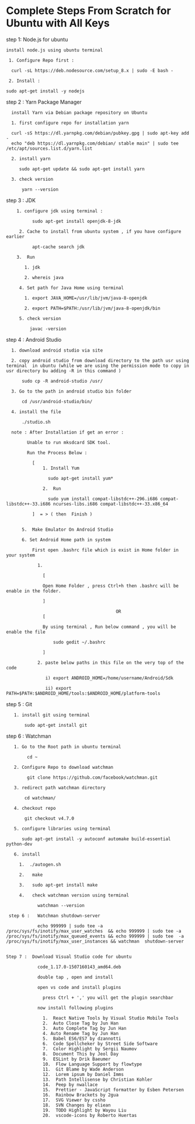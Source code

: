 # Complete Steps From Scratch for Ubuntu with All Keys

step 1:     Node.js for ubuntu

    install node.js using ubuntu terminal 

     1. Configure Repo first :
   
      curl -sL https://deb.nodesource.com/setup_8.x | sudo -E bash -
   
     2. Install :
   
    sudo apt-get install -y nodejs
    
  step 2 :    Yarn Package Manager
  
      install Yarn via Debian package repository on Ubuntu
    
      1. first configure repo for installation yarn
    
      curl -sS https://dl.yarnpkg.com/debian/pubkey.gpg | sudo apt-key add -
      echo "deb https://dl.yarnpkg.com/debian/ stable main" | sudo tee /etc/apt/sources.list.d/yarn.list
      
      2. install yarn
     
         sudo apt-get update && sudo apt-get install yarn
         
      3. check version
      
          yarn --version
      
   step 3 :   JDK
   
        1. configure jdk using terminal :
    
              sudo apt-get install openjdk-8-jdk
              
         2. Cache to install from ubuntu system , if you have configure earlier
          
              apt-cache search jdk
      
        3.  Run
        
           1. jdk
      
           2. whereis java
           
         4. Set path for Java Home using terminal
         
           1. export JAVA_HOME=/usr/lib/jvm/java-8-openjdk
           
           2. export PATH=$PATH:/usr/lib/jvm/java-8-openjdk/bin
            
         5. check version
           
             javac -version

  step 4 :  Android Studio
  
      1. download android studio via site
  
      2. copy android studio from download directory to the path usr using terminal  in ubuntu (while we are using the permission mode to copy in usr directory bu adding -R in this command )
        
          sudo cp -R android-studio /usr/ 

      3. Go to the path in android studio bin folder
  
          cd /usr/android-studio/bin/
        
      4. install the file 
 
          ./studio.sh 
          
      note : After Installation if get an error :
      
            Unable to run mksdcard SDK tool.
            
            Run the Process Below :
            
              [
                  1. Install Yum
                    
                    sudo apt-get install yum*
                    
                  2.  Run
                  
                    sudo yum install compat-libstdc++-296.i686 compat-libstdc++-33.i686 ncurses-libs.i686 compat-libstdc++-33.x86_64

              ]  = > ( then  Finish )
              
              
          5.  Make Emulator On Android Studio
          
          6. Set Android Home path in system

              First open .bashrc file which is exist in Home folder in your system
                
                1. 

                  [

                  Open Home Folder , press Ctrl+h then .bashrc will be enable in the folder.

                  ]

                                              OR
                  [
                  
                  By using terminal , Run below command , you will be enable the file
                  
                      sudo gedit ~/.bashrc
    
                  ]
                                              
                2. paste below paths in this file on the very top of the code
                
                   i) export ANDROID_HOME=/home/username/Android/Sdk
                    
                   ii) export PATH=$PATH:$ANDROID_HOME/tools:$ANDROID_HOME/platform-tools

   step 5 : Git
   
       1. install git using terminal
       
           sudo apt-get install git
     
   step 6 :   Watchman
   
       1. Go to the Root path in ubuntu terminal 
       
            cd ~
       
       2. Configure Repo to download watchman
       
            git clone https://github.com/facebook/watchman.git
            
       3. redirect path watchman directory

           cd watchman/
           
       4. checkout repo  
    
           git checkout v4.7.0 
           
       5. configure libraries using terminal
  
          sudo apt-get install -y autoconf automake build-essential python-dev
          
       6. install 
       
         1.  ./autogen.sh 
       
         2.   make
       
         3.   sudo apt-get install make
  
         4.   check watchman version using terminal
         
                watchman --version
                
     step 6 :   Watchman shutdown-server
     
                echo 999999 | sudo tee -a /proc/sys/fs/inotify/max_user_watches  && echo 999999 | sudo tee -a  /proc/sys/fs/inotify/max_queued_events && echo 999999 | sudo tee  -a /proc/sys/fs/inotify/max_user_instances && watchman  shutdown-server


    Step 7 :  Download Visual Studio code for ubuntu
    
                code_1.17.0-1507160143_amd64.deb
                
                double tap , open and install
                
                open vs code and install plugins 
                
                  press Ctrl + ',' you will get the plugin searchbar
                  
                now install following plugins 
                  
                  1.  React Native Tools by Visual Studio Mobile Tools
                  2.  Auto Close Tag by Jun Han
                  3.  Auto Complete Tag by Jun Han
                  4. Auto Rename Tag by Jun Han
                  5.  Babel ES6/ES7 by dzannotti
                  6.  Code Spellcheker by Street Side Software
                  7.  Color Highlight by Sergii Naumov
                  8.  Document This by Jeol Day
                  9.  ESLint by Drik Baeumer
                  10.  Flow Language Support by flowtype
                  11.  Git Blame by Wade Anderson
                  12.  Lorem ipsum by Daniel Imms
                  13.  Path Intellisense by Christian Kohler
                  14.  Peep by nwallace
                  15.  Prettier - JavaScript formatter by Esben Petersen
                  16.  Rainbow Brackets by 2gua
                  17.  SVG Viewer by cssho
                  18.  SVN Changes by eliean
                  19.  TODO Highlight by Wayou Liu
                  20.  vscode-icons by Roberto Huertas

                  
              
